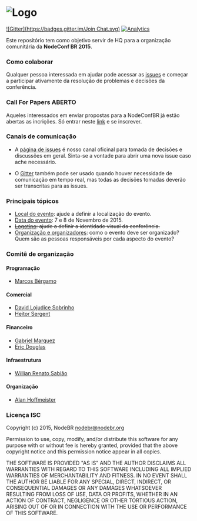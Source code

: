![Logo](assets/images/logo.png)
==========

[![Gitter](https://badges.gitter.im/Join Chat.svg)](https://gitter.im/nodebr/nodeconfbr?utm_source=badge&utm_medium=badge&utm_campaign=pr-badge&utm_content=badge)
[![Analytics](https://ga-beacon.appspot.com/UA-57658839-1/nodebr/nodeconfbr)](https://github.com/nodebr/nodeconfbr)

Este repositório tem como objetivo servir de HQ para a organização comunitária
da **NodeConf BR 2015**.

### Como colaborar

Qualquer pessoa interessada em ajudar pode acessar as [issues][0] e começar a
participar ativamente da resolução de problemas e decisões da conferência.

### Call For Papers ABERTO
Aqueles interessados em enviar propostas para a NodeConfBR já estão abertas as incrições. Só entrar neste [link][6] e se inscrever.

### Canais de comunicação

  * A [página de issues][0] é nosso canal oficinal para tomada de decisões e
  discussões em geral. Sinta-se a vontade para abrir uma nova issue caso ache
  necessário.

  * O [Gitter][1] também pode ser usado quando houver necessidade de comunicação
  em tempo real, mas todas as decisões tomadas deverão ser transcritas para
  as issues.

### Principais tópicos

  * [Local do evento][2]: ajude a definir a localização do evento.
  * [Data do evento][3]: 7 e 8 de Novembro de 2015.
  * ~~[Logotipo][4]: ajude a definir a identidade visual da conferência.~~
  * [Organização e organizadores][5]: como o evento deve ser organizado? Quem
  são as pessoas responsáveis por cada aspecto do evento?

### Comitê de organização

#### Programação
* [Marcos Bérgamo](http://twitter.com/thebergamo)

#### Comercial 
* [David Lojudice Sobrinho](http://twitter.com/dalssoft)
* [Heitor Sergent](http://twitter.com/heitorburger)

#### Financeiro 
* [Gabriel Marquez](http://twitter.com/gblmarquez)
* [Eric Douglas](http://twitter.com/ericdouglas_)

#### Infraestrutura
* [Willian Renato Sabião](http://twitter.com/willianjedai)

#### Organização
* [Alan Hoffmeister](http://twitter.com/alan_hoff)

### Licença ISC

Copyright (c) 2015, NodeBR <nodebr@nodebr.org>

Permission to use, copy, modify, and/or distribute this software for any purpose
with or without fee is hereby granted, provided that the above copyright notice
and this permission notice appear in all copies.

THE SOFTWARE IS PROVIDED "AS IS" AND THE AUTHOR DISCLAIMS ALL WARRANTIES WITH
REGARD TO THIS SOFTWARE INCLUDING ALL IMPLIED WARRANTIES OF MERCHANTABILITY AND
FITNESS. IN NO EVENT SHALL THE AUTHOR BE LIABLE FOR ANY SPECIAL, DIRECT,
INDIRECT, OR CONSEQUENTIAL DAMAGES OR ANY DAMAGES WHATSOEVER RESULTING FROM LOSS
OF USE, DATA OR PROFITS, WHETHER IN AN ACTION OF CONTRACT, NEGLIGENCE OR OTHER
TORTIOUS ACTION, ARISING OUT OF OR IN CONNECTION WITH THE USE OR PERFORMANCE OF
THIS SOFTWARE.

[0]: https://github.com/nodebr/nodeconfbr/issues
[1]: https://gitter.im/nodebr/nodeconfbr?utm_source=badge&utm_medium=badge&utm_campaign=pr-badge&utm_content=badge
[2]: https://github.com/nodebr/nodeconfbr/issues/8
[3]: https://github.com/nodebr/nodeconfbr/issues/9
[4]: https://github.com/nodebr/nodeconfbr/issues/6
[5]: https://github.com/nodebr/nodeconfbr/issues/7
[6]: http://br.nodeconf.org

